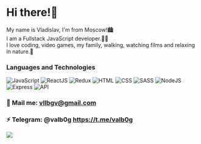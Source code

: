 # Hi there!👋

My name is Vladislav, I'm from Moscow!🏙 <br />
I am a Fullstack JavaScript developer.👨‍💻 <br />
I love coding, video games, my family, walking, watching films and relaxing in nature.🕺 <br />


### Languages and Technologies
![JavaScript](https://img.shields.io/badge/-JavaScript-090909?style=for-the-badge&logo=JavaScript)
![ReactJS](https://img.shields.io/badge/-React-090909?style=for-the-badge&logo=React)
![Redux](https://img.shields.io/badge/-Redux-090909?style=for-the-badge&logo=Redux)
![HTML](https://img.shields.io/badge/-HTML-090909?style=for-the-badge&logo=html5)
![CSS](https://img.shields.io/badge/-CSS-090909?style=for-the-badge&logo=css3)
![SASS](https://img.shields.io/badge/-SASS-090909?style=for-the-badge&logo=sass)
![NodeJS](https://img.shields.io/badge/-NodeJs-090909?style=for-the-badge&logo=Node)
![Express](https://img.shields.io/badge/-Express-090909?style=for-the-badge&logo=Express)
![API](https://img.shields.io/badge/-REST&#032;API-090909?style=for-the-badge)

### 💬 Mail me: vllbgv@gmail.com
### ⚡️ Telegram: @valb0g https://t.me/valb0g

![](https://visitor-badge.glitch.me/badge?page_id=Valb0g)
